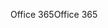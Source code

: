 <span data-ttu-id="061c5-101">Office 365</span><span class="sxs-lookup"><span data-stu-id="061c5-101">Office 365</span></span>